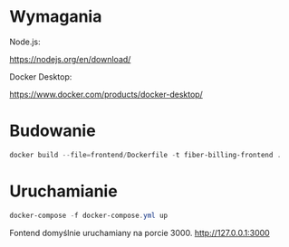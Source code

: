 # Wymagania

Node.js:

<https://nodejs.org/en/download/>

Docker Desktop:

<https://www.docker.com/products/docker-desktop/>

# Budowanie

```ps1
docker build --file=frontend/Dockerfile -t fiber-billing-frontend .
```

# Uruchamianie

```ps1
docker-compose -f docker-compose.yml up
```

Fontend domyślnie uruchamiany na porcie 3000.
<http://127.0.0.1:3000>